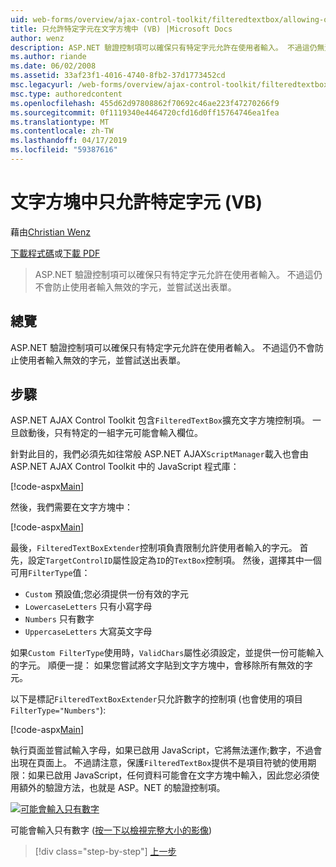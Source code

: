 ```yaml
---
uid: web-forms/overview/ajax-control-toolkit/filteredtextbox/allowing-only-certain-characters-in-a-text-box-vb
title: 只允許特定字元在文字方塊中 (VB) |Microsoft Docs
author: wenz
description: ASP.NET 驗證控制項可以確保只有特定字元允許在使用者輸入。 不過這仍無法防止使用者輸入不正確...
ms.author: riande
ms.date: 06/02/2008
ms.assetid: 33af23f1-4016-4740-8fb2-37d1773452cd
msc.legacyurl: /web-forms/overview/ajax-control-toolkit/filteredtextbox/allowing-only-certain-characters-in-a-text-box-vb
msc.type: authoredcontent
ms.openlocfilehash: 455d62d97808862f70692c46ae223f47270266f9
ms.sourcegitcommit: 0f1119340e4464720cfd16d0ff15764746ea1fea
ms.translationtype: MT
ms.contentlocale: zh-TW
ms.lasthandoff: 04/17/2019
ms.locfileid: "59387616"
---
```

# <a name="allowing-only-certain-characters-in-a-text-box-vb"></a>文字方塊中只允許特定字元 (VB)

藉由[Christian Wenz](https://github.com/wenz)

[下載程式碼](http://download.microsoft.com/download/4/c/2/4c2def7a-0d23-4055-91f9-1f18504167d7/FilteredTextBox0.vb.zip)或[下載 PDF](http://download.microsoft.com/download/b/6/a/b6ae89ee-df69-4c87-9bfb-ad1eb2b23373/filteredtextbox0VB.pdf)

> ASP.NET 驗證控制項可以確保只有特定字元允許在使用者輸入。 不過這仍不會防止使用者輸入無效的字元，並嘗試送出表單。


## <a name="overview"></a>總覽

ASP.NET 驗證控制項可以確保只有特定字元允許在使用者輸入。 不過這仍不會防止使用者輸入無效的字元，並嘗試送出表單。

## <a name="steps"></a>步驟

ASP.NET AJAX Control Toolkit 包含`FilteredTextBox`擴充文字方塊控制項。 一旦啟動後，只有特定的一組字元可能會輸入欄位。

針對此目的，我們必須先如往常般 ASP.NET AJAX`ScriptManager`載入也會由 ASP.NET AJAX Control Toolkit 中的 JavaScript 程式庫：

[!code-aspx[Main](allowing-only-certain-characters-in-a-text-box-vb/samples/sample1.aspx)]

然後，我們需要在文字方塊中：

[!code-aspx[Main](allowing-only-certain-characters-in-a-text-box-vb/samples/sample2.aspx)]

最後，`FilteredTextBoxExtender`控制項負責限制允許使用者輸入的字元。 首先，設定`TargetControlID`屬性設定為`ID`的`TextBox`控制項。 然後，選擇其中一個可用`FilterType`值：

- `Custom` 預設值;您必須提供一份有效的字元
- `LowercaseLetters` 只有小寫字母
- `Numbers` 只有數字
- `UppercaseLetters` 大寫英文字母

如果`Custom FilterType`使用時，`ValidChars`屬性必須設定，並提供一份可能輸入的字元。 順便一提： 如果您嘗試將文字貼到文字方塊中，會移除所有無效的字元。

以下是標記`FilteredTextBoxExtender`只允許數字的控制項 (也會使用的項目`FilterType="Numbers"`):

[!code-aspx[Main](allowing-only-certain-characters-in-a-text-box-vb/samples/sample3.aspx)]

執行頁面並嘗試輸入字母，如果已啟用 JavaScript，它將無法運作;數字，不過會出現在頁面上。 不過請注意，保護`FilteredTextBox`提供不是項目符號的使用期限：如果已啟用 JavaScript，任何資料可能會在文字方塊中輸入，因此您必須使用額外的驗證方法，也就是 ASP。NET 的驗證控制項。


[![可能會輸入只有數字](allowing-only-certain-characters-in-a-text-box-vb/_static/image2.png)](allowing-only-certain-characters-in-a-text-box-vb/_static/image1.png)

可能會輸入只有數字 ([按一下以檢視完整大小的影像](allowing-only-certain-characters-in-a-text-box-vb/_static/image3.png))

> [!div class="step-by-step"]
> [上一步](allowing-only-certain-characters-in-a-text-box-cs.md)
